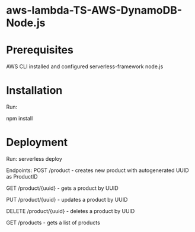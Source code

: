 # aws-lambda-TS-AWS-DynamoDB-Node.js

# Prerequisites
AWS CLI installed and configured
serverless-framework
node.js

# Installation
Run:

npm install

# Deployment
Run:
serverless deploy

Endpoints:
POST /product - creates new product with autogenerated UUID as ProductID

GET /product/{uuid} - gets a product by UUID

PUT /product/{uuid} - updates a product by UUID

DELETE /product/{uuid} - deletes a product by UUID

GET /products - gets a list of products
